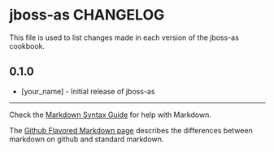 jboss-as CHANGELOG
==================

This file is used to list changes made in each version of the jboss-as cookbook.

0.1.0
-----
- [your_name] - Initial release of jboss-as

- - -
Check the [Markdown Syntax Guide](http://daringfireball.net/projects/markdown/syntax) for help with Markdown.

The [Github Flavored Markdown page](http://github.github.com/github-flavored-markdown/) describes the differences between markdown on github and standard markdown.
